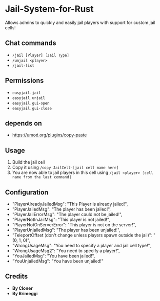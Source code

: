 # **Jail-System-for-Rust**
Allows admins to quickly and easily jail players with support for custom jail cells!

## Chat commands

* `/jail [Player] [Jail Type]`
* `/unjail <player>`
* `/jail-list`

## Permissions

* `easyjail.jail`
* `easyjail.unjail`
* `easyjail.gui-open`
* `easyjail.gui-close`

## depends on
* https://umod.org/plugins/copy-paste

## Usage

1. Build the jail cell
2. Copy it using `/copy JailCell-[jail cell name here]`
3. You are now able to jail players in this cell using `/jail <player> [cell name from the last command]`


## Configuration
*   "PlayerAlreadyJailedMsg": "This Player is already jailed!",
*   "PlayerJailedMsg": "The player has been jailed!",
*   "PlayerJailErrorMsg": "The player could not be jailed!",
*   "PlayerNotInJailMsg": "This player is not jailed!",
*  "PlayerNotOnServerError": "This player is not on the server!",
*   "PlayerUnjailedMsg": "The player has been unjailed!",
*   "TeleportOffset (don't change unless players spawn outside the jail)": "(0, 1, 0)",
*   "WrongUsageMsg": "You need to specify a player and jail cell type!",
*   "WrongUsageMsg2": "You need to specify a player!",
*   "YouJailedMsg": "You have been jailed!",
*   "YouUnjailedMsg": "You have been unjailed!" 
  ## Credits
*   **By Cloner**
*   **By Brimeggi**
